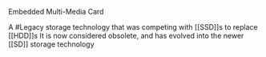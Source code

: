 Embedded Multi-Media Card

A #Legacy storage technology that was competing with [[SSD]]s to replace [[HDD]]s
It is now considered obsolete, and has evolved into the newer [[SD]] storage technology